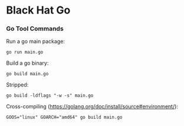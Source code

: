 # Black Hat Go

### Go Tool Commands

Run a go main package:

`go run main.go`

Build a go binary:

`go build main.go`

Stripped:

`go build -ldflags "-w -s" main.go`

Cross-compiling (https://golang.org/doc/install/source#environment/):

`GOOS="linux" GOARCH="amd64" go build main.go`
